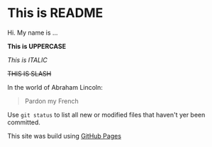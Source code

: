 # This is README

Hi. My name is ...

**This is UPPERCASE**

*This is ITALIC*

~~THIS IS SLASH~~

In the world of Abraham Lincoln:

> Pardon my French

Use `git status` to list all new or modified files that haven't yer been committed.

This site was build using [GitHub Pages](https://pages.github.com/)
